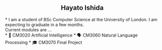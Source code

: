 <h2><center>Hayato Ishida</center></h2>
* I am a student of BSc Computer Science at the University of London. I am expecting to graduate in a few months.
<br />
Current modules are ... <br />
* 🧠 CM3020 Artificial Intelligence
* 🗣 CM3060 Natural Language Processing
* 🎓 CM3070 Final Project
<br />
